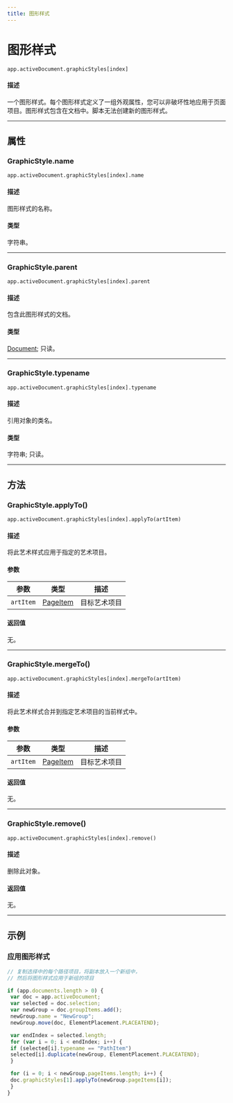 ```yaml
---
title: 图形样式
---
```

# 图形样式

`app.activeDocument.graphicStyles[index]`

#### 描述

一个图形样式。每个图形样式定义了一组外观属性，您可以非破坏性地应用于页面项目。图形样式包含在文档中。脚本无法创建新的图形样式。

---

## 属性

### GraphicStyle.name

`app.activeDocument.graphicStyles[index].name`

#### 描述

图形样式的名称。

#### 类型

字符串。

---

### GraphicStyle.parent

`app.activeDocument.graphicStyles[index].parent`

#### 描述

包含此图形样式的文档。

#### 类型

[Document](.././Document); 只读。

---

### GraphicStyle.typename

`app.activeDocument.graphicStyles[index].typename`

#### 描述

引用对象的类名。

#### 类型

字符串; 只读。

---

## 方法

### GraphicStyle.applyTo()

`app.activeDocument.graphicStyles[index].applyTo(artItem)`

#### 描述

将此艺术样式应用于指定的艺术项目。

#### 参数

| 参数 | 类型 | 描述 |
| --- | --- | --- |
| `artItem` | [PageItem](.././PageItem) | 目标艺术项目 |

#### 返回值

无。

---

### GraphicStyle.mergeTo()

`app.activeDocument.graphicStyles[index].mergeTo(artItem)`

#### 描述

将此艺术样式合并到指定艺术项目的当前样式中。

#### 参数

| 参数 | 类型 | 描述 |
| --- | --- | --- |
| `artItem` | [PageItem](.././PageItem) | 目标艺术项目 |

#### 返回值

无。

---

### GraphicStyle.remove()

`app.activeDocument.graphicStyles[index].remove()`

#### 描述

删除此对象。

#### 返回值

无。

---

## 示例

### 应用图形样式

```javascript
// 复制选择中的每个路径项目，将副本放入一个新组中，
// 然后将图形样式应用于新组的项目

if (app.documents.length > 0) {
 var doc = app.activeDocument;
 var selected = doc.selection;
 var newGroup = doc.groupItems.add();
 newGroup.name = "NewGroup";
 newGroup.move(doc, ElementPlacement.PLACEATEND);

 var endIndex = selected.length;
 for (var i = 0; i < endIndex; i++) {
 if (selected[i].typename == "PathItem")
 selected[i].duplicate(newGroup, ElementPlacement.PLACEATEND);
 }

 for (i = 0; i < newGroup.pageItems.length; i++) {
 doc.graphicStyles[1].applyTo(newGroup.pageItems[i]);
 }
}
```
